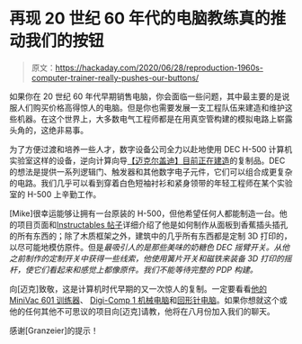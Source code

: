 # 再现 20 世纪 60 年代的电脑教练真的推动我们的按钮

> 原文：<https://hackaday.com/2020/06/28/reproduction-1960s-computer-trainer-really-pushes-our-buttons/>

如果你在 20 世纪 60 年代早期销售电脑，你会面临一些问题，其中最主要的是说服人们购买价格高得惊人的电脑。但是你也需要发展一支工程队伍来建造和维护这些机器。在这个世界上，大多数电气工程师都是在用真空管构建的模拟电路上崭露头角的，这绝非易事。

为了方便过渡和培养一些人才，数字设备公司全力以赴地使用 DEC H-500 计算机实验室这样的设备，逆向计算向导[【迈克尔盖迪】目前正在建造](https://hackaday.io/project/170232-dec-h-500-computer-lab-reproduction)的复制品。DEC 的想法是提供一系列逻辑门、触发器和其他数字电子元件，它们可以组合成更复杂的电路。我们几乎可以看到穿着白色短袖衬衫和紧身领带的年轻工程师在某个实验室的 H-500 上辛勤工作。

[Mike]很幸运能够让拥有一台原装的 H-500，但他希望任何人都能制造一台。他的项目页面和[Instructables 帖子](https://www.instructables.com/id/DEC-H-500-Computer-Lab-Reproduction/)详细介绍了他是如何制作从面板到香蕉插头插孔的所有东西的；除了木质框架之外，建筑中的几乎所有东西都是定制 3D 打印的，以尽可能地模仿原件。但是*最吸引人的是那些美味的奶糖色 DEC 摇臂开关。从他之前制作的定制开关中获得一些线索，他使用簧片开关和磁铁来装备 3D 打印的摇杆，使它们看起来和感觉上都像原件。我们不能等待完整的 PDP 构建。*

向[迈克]致敬，这是计算机时代早期的又一次惊人的复制。一定要看看[他的 MiniVac 601 训练器](https://hackaday.com/2019/06/17/a-faithful-replica-of-an-early-computer-trainer/)、 [Digi-Comp 1 机械电脑](https://hackaday.com/2019/11/10/3d-print-your-very-own-mechanical-computer/)和[回形针电脑](https://hackaday.com/2020/02/08/a-modern-take-on-the-paperclip-computer/)。如果你想就这个或他的任何其他不可思议的项目向[迈克]请教，他将在八月份加入我们的聊天。

感谢[Granzeier]的提示！